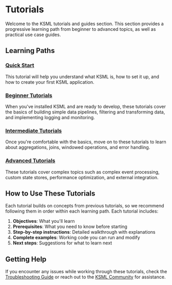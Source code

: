 # Tutorials

Welcome to the KSML tutorials and guides section. This section provides a progressive learning path from beginner to
advanced topics, as well as practical use case guides.

## Learning Paths

### [Quick Start](../getting-started/quick-start.md)

This tutorial will help you understand what KSML is, how to set it up, and how to create your first KSML application.

### [Beginner Tutorials](beginner/index.md)

When you've installed KSML and are ready to develop, these tutorials cover the basics of building simple data pipelines,
filtering and transforming data, and implementing logging and monitoring.

### [Intermediate Tutorials](intermediate/index.md)

Once you're comfortable with the basics, move on to these tutorials to learn about aggregations, joins, windowed
operations, and error handling.

### [Advanced Tutorials](advanced/index.md)

These tutorials cover complex topics such as complex event processing, custom state stores, performance optimization,
and external integration.

## How to Use These Tutorials

Each tutorial builds on concepts from previous tutorials, so we recommend following them in order within each learning
path. Each tutorial includes:

1. **Objectives**: What you'll learn
2. **Prerequisites**: What you need to know before starting
3. **Step-by-step instructions**: Detailed walkthrough with explanations
4. **Complete examples**: Working code you can run and modify
5. **Next steps**: Suggestions for what to learn next

## Getting Help

If you encounter any issues while working through these tutorials, check
the [Troubleshooting Guide](../resources/troubleshooting.md) or reach out to
the [KSML Community](../resources/community.md) for assistance.